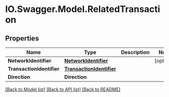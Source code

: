 # IO.Swagger.Model.RelatedTransaction
## Properties

Name | Type | Description | Notes
------------ | ------------- | ------------- | -------------
**NetworkIdentifier** | [**NetworkIdentifier**](NetworkIdentifier.md) |  | [optional] 
**TransactionIdentifier** | [**TransactionIdentifier**](TransactionIdentifier.md) |  | 
**Direction** | **Direction** |  | 

[[Back to Model list]](../README.md#documentation-for-models) [[Back to API list]](../README.md#documentation-for-api-endpoints) [[Back to README]](../README.md)

